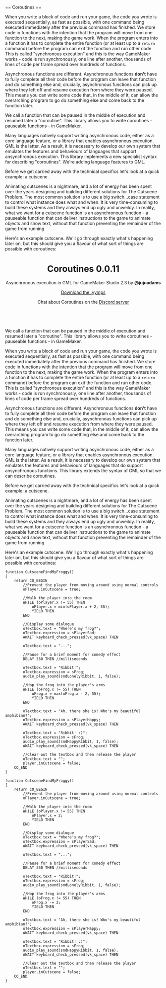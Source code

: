 == Coroutines ==

When you write a block of code and run your game, the code you wrote is executed sequentially, as fast as possible, with one command being executed immediately after the previous command has finished. We store code in functions with the intention that the program will move from one function to the next, making the game work. When the program enters into a function it has to complete the entire function (or at least up to a `return` command) before the program can exit the function and run other code. This is called "synchronous execution" and this is the way GameMaker works - code is run synchronously, one line after another, thousands of lines of code per frame spread over hundreds of functions.

Asynchronous functions are different. Asynchronous functions **don't** have to fully complete all their code before the program can leave that function and do something else and, crucially, asynchronous functions can pick up where they left off and resume execution from where they were paused. This means you can write some code that, in the middle of it, can allow the overarching program to go do something else and come back to the function later.

We call a function that can be paused in the middle of execution and resumed later a "coroutine". This library allows you to write coroutines - pauseable functions - in GameMaker.

Many languages natively support writing asynchronous code, either as a core language feature, or a library that enables asynchronous execution. GML is the latter. As a result, it is necessary to develop our own system that emulates the features and behaviours of languages that support ansynchronous execution. This library implements a new specialist syntax for describing "coroutines". We're adding language features to GML.

Before we get carried away with the technical specifics let's look at a quick example: a cutscene.

Animating cutscenes is a nightmare, and a lot of energy has been spent over the years designing and building different solutions for The Cutscene Problem. The most common solution is to use a big switch...case statement to control what instance does what and when. It is very time-consuming to build these systems and they always end up ugly and unweildy. In reality, what we want for a cutscene function is an asynchronous function - a pauseable function that can deliver instructions to the game to animate objects and show text, without that function preventing the remainder of the game from running.

Here's an example cutscene. We'll go through exactly what's happening later on, but this should give you a flavour of what sort of things are possible with coroutines:<h1 align="center">Coroutines 0.0.11</h1>

<p align="center">Asynchronous execution in GML for GameMaker Studio 2.3 by <b>@jujuadams</b></p>

<p align="center"><a href="https://github.com/JujuAdams/Coroutines/releases/">Download the .yymps</a></p>
<p align="center">Chat about Coroutines on the <a href="https://discord.gg/8krYCqr">Discord server</a></p>

&nbsp;

&nbsp;

We call a function that can be paused in the middle of execution and resumed later a "coroutine". This library allows you to write coroutines - pauseable functions - in GameMaker.

When you write a block of code and run your game, the code you wrote is executed sequentially, as fast as possible, with one command being executed immediately after the previous command has finished. We store code in functions with the intention that the program will move from one function to the next, making the game work. When the program enters into a function it has to complete the entire function (or at least up to a `return` command) before the program can exit the function and run other code. This is called "synchronous execution" and this is the way GameMaker works - code is run synchronously, one line after another, thousands of lines of code per frame spread over hundreds of functions.

Asynchronous functions are different. Asynchronous functions **don't** have to fully complete all their code before the program can leave that function and do something else and, crucially, asynchronous functions can pick up where they left off and resume execution from where they were paused. This means you can write some code that, in the middle of it, can allow the overarching program to go do something else and come back to the function later.

Many languages natively support writing asynchronous code, either as a core language feature, or a library that enables asynchronous execution. GML is the latter. As a result, it is necessary to develop our own system that emulates the features and behaviours of languages that do support ansynchronous functions. This library extends the syntax of GML so that we can describe coroutines.

Before we get carried away with the technical specifics let's look at a quick example: a cutscene.

Animating cutscenes is a nightmare, and a lot of energy has been spent over the years designing and building different solutions for The Cutscene Problem. The most common solution is to use a big switch...case statement to control what instance does what and when. It is very time-consuming to build these systems and they always end up ugly and unweildy. In reality, what we want for a cutscene function is an asynchronous function - a pauseable function that can deliver instructions to the game to animate objects and show text, without that function preventing the remainder of the game from running.

Here's an example cutscene. We'll go through exactly what's happening later on, but this should give you a flavour of what sort of things are possible with coroutines:

```
function CutsceneFindMyFroggy()
{
	return CO_BEGIN
		//Prevent the player from moving around using normal controls
		oPlayer.inCutscene = true;
		
		//Walk the player into the room
		WHILE (oPlayer.x != 55) THEN
			oPlayer.x = min(oPlayer.x + 2, 55);
			YIELD THEN
		END
		
		//Display some dialogue
		oTextbox.text = "Where's my frog?";
		oTextbox.expression = sPlayerSad;
		AWAIT keyboard_check_pressed(vk_space) THEN
		
		oTextbox.text = "...";
		
		//Pause for a brief moment for comedy effect
		DELAY 350 THEN //milliseconds
		
		oTextbox.text = "Ribbit!";
		oTextbox.expression = sFrog;
		audio_play_sound(sndLonelyRibbit, 1, false);
		
		//Hop the frog into the player's arms
		WHILE (oFrog.x != 55) THEN
			oFrog.x = max(oFrog.x - 2, 55);
			YIELD THEN
		END
		
		oTextbox.text = "Ah, there she is! Who's my beautiful amphibian?";
		oTextbox.expression = sPlayerHappy;
		AWAIT keyboard_check_pressed(vk_space) THEN
		
		oTextbox.text = "Ribbit! :)";
		oTextbox.expression = sFrog;
		audio_play_sound(sndHappyRibbit, 1, false);
		AWAIT keyboard_check_pressed(vk_space) THEN
		
		//Clear out the textbox and then release the player
		oTextbox.text = "";
		player.inCutscene = false;
	CO_END
}
```


```
function CutsceneFindMyFroggy()
{
	return CO_BEGIN
		//Prevent the player from moving around using normal controls
		oPlayer.inCutscene = true;
		
		//Walk the player into the room
		WHILE (oPlayer.x != 55) THEN
			oPlayer.x = 2;
			YIELD THEN
		END
		
		//Display some dialogue
		oTextbox.text = "Where's my frog?";
		oTextbox.expression = sPlayerSad;
		AWAIT keyboard_check_pressed(vk_space) THEN
		
		oTextbox.text = "...";
		
		//Pause for a brief moment for comedy effect
		DELAY 350 THEN //milliseconds
		
		oTextbox.text = "Ribbit!";
		oTextbox.expression = sFrog;
		audio_play_sound(sndLonelyRibbit, 1, false);
		
		//Hop the frog into the player's arms
		WHILE (oFrog.x != 55) THEN
			oFrog.x -= 2;
			YIELD THEN
		END
		
		oTextbox.text = "Ah, there she is! Who's my beautiful amphibian?";
		oTextbox.expression = sPlayerHappy;
		AWAIT keyboard_check_pressed(vk_space) THEN
		
		oTextbox.text = "Ribbit! :)";
		oTextbox.expression = sFrog;
		audio_play_sound(sndHappyRibbit, 1, false);
		AWAIT keyboard_check_pressed(vk_space) THEN
		
		//Clear out the textbox and then release the player
		oTextbox.text = "";
		player.inCutscene = false;
	CO_END
}
```

